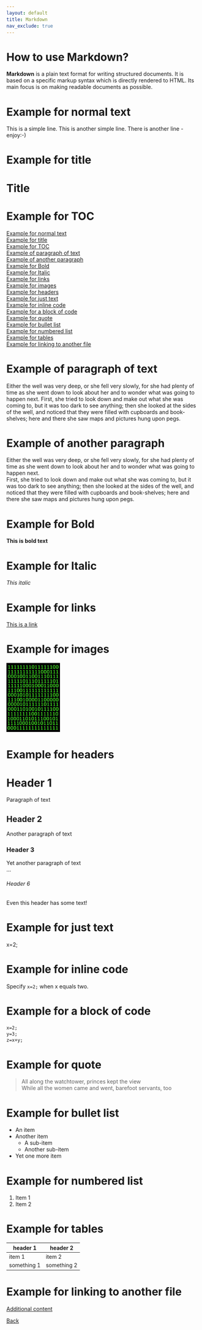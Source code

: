 ```yaml
---
layout: default
title: Markdown
nav_exclude: true
---
```


How to use Markdown?
====================
**Markdown** is a plain text format for writing structured documents. It is based on a specific markup syntax which is directly rendered to HTML. Its main focus is on making readable documents as possible.

# Example for normal text
This is a simple line. This is another simple line.
There is another line - enjoy:-)

# Example for title
Title
=====

# Example for TOC
[Example for normal text](#example-for-normal-text)  
[Example for title](#example-for-title)  
[Example for TOC](#example-for-toc)  
[Example of paragraph of text](#example-of-paragraph-of-text)  
[Example of another paragraph](#example-of-another-paragraph)  
[Example for Bold](#example-for-bold)  
[Example for Italic](#example-for-italic)  
[Example for links](#example-for-links)  
[Example for images](#example-for-images)  
[Example for headers](#example-for-headers)  
[Example for just text](#exaple-for-just-text)  
[Example for inline code](#example-for-inline-code)  
[Example for a block of code](#example-for-a-block-of-code)  
[Example for quote](#example-for-quote)  
[Example for bullet list](#example-for-bullet-list)  
[Example for numbered list](#example-for-numbered-list)  
[Example for tables](#example-for-tables)  
[Example for linking to another file](#example-for-linking-to-another-file)

# Example of paragraph of text
Either the well was very deep, or she fell very slowly, for she had plenty of time as she went down to look about her and to wonder what was going to happen next. First, she tried to look down and make out what she was coming to, but it was too dark to see anything; then she looked at the sides of the well, and noticed that they were filled with cupboards and book-shelves; here and there she saw maps and pictures hung upon pegs.

# Example of another paragraph
Either the well was very deep, or she fell very slowly, for she had plenty of time as she went down to look about her and to wonder what was going to happen next.  
First, she tried to look down and make out what she was coming to, but it was too dark to see anything; then she looked at the sides of the well, and noticed that they were filled with cupboards and book-shelves; here and there she saw maps and pictures hung upon pegs.

# Example for Bold
**This is bold text**

# Example for Italic
*This italic*


# Example for links
[This is a link](https://daringfireball.net/projects/markdown/)

# Example for images
![Alternative text when image is not available](./bimatrix-code.jpg)

# Example for headers
# Header 1
Paragraph of text
## Header 2
Another paragraph of text
### Header 3
Yet another paragraph of text  
...
###### Header 6
Even this header has some text!



# Example for just text
x=2;

# Example for inline code
Specify `x=2;` when x equals two.

# Example for a block of code
```
x=2;
y=3;
z=x+y;
```

# Example for quote
> All along the watchtower, princes kept the view  
> While all the women came and went, barefoot servants, too

# Example for bullet list
* An item
* Another item
    * A sub-item
    * Another sub-item
* Yet one more item

# Example for numbered list
1. Item 1
2. Item 2

# Example for tables
| header 1    | header 2    |
| ----------- | ----------- |
| item 1      | item 2      |
| something 1 | something 2 |

# Example for linking to another file


[Additional content](/assets/pdfs/markdown-cheatsheet.pdf)


[Back](./visual_studio_code_and_md.md)
